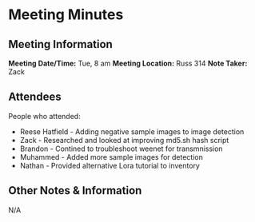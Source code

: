 # Meeting Minutes
## Meeting Information
**Meeting Date/Time:** Tue, 8 am
**Meeting Location:** Russ 314
**Note Taker:** Zack

## Attendees
People who attended:
- Reese Hatfield - Adding negative sample images to image detection
- Zack - Researched and looked at improving md5.sh hash script
- Brandon - Contined to troubleshoot weenet for transmnission
- Muhammed - Added more sample images for detection
- Nathan - Provided alternative Lora tutorial to inventory

## Other Notes & Information
N/A

